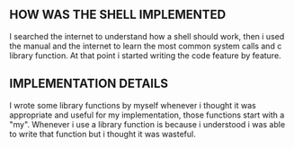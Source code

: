 ## HOW WAS THE SHELL IMPLEMENTED

I searched the internet to understand how a shell should work, then i used the manual and the internet to learn the most common system calls and c library function. At that point i started writing the code feature by feature.

## IMPLEMENTATION DETAILS

I wrote some library functions by myself whenever i thought it was appropriate and useful for my implementation, those functions start with a "my". Whenever i use a library function is because i understood i was able to write that function but i thought it was wasteful.